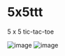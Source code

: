 # 5x5ttt

5 x 5 tic-tac-toe

![image](https://user-images.githubusercontent.com/114167189/202354116-b8ae0e18-a885-47ce-bf35-590e44909207.png)
![image](https://user-images.githubusercontent.com/114167189/202354263-f7151aee-ed40-4d4a-8746-1de510f09b22.png)

